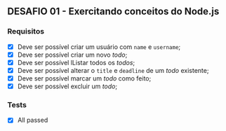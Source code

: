 ## DESAFIO 01 - Exercitando conceitos do Node.js

### Requisitos
- [X] Deve ser possível criar um usuário com `name` e `username`;
- [X] Deve ser possível criar um novo *todo*;
- [X] Deve ser possível lListar todos os *todos*;
- [X] Deve ser possível alterar o `title` e `deadline` de um *todo* existente;
- [X] Deve ser possível marcar um *todo* como feito;
- [X] Deve ser possível excluir um *todo*;

### Tests
- [X] All passed